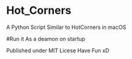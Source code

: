 # Hot_Corners
A Python Script Similar to HotCorners in macOS

#Run it As a deamon on startup

Published under MIT Licese
Have Fun xD
